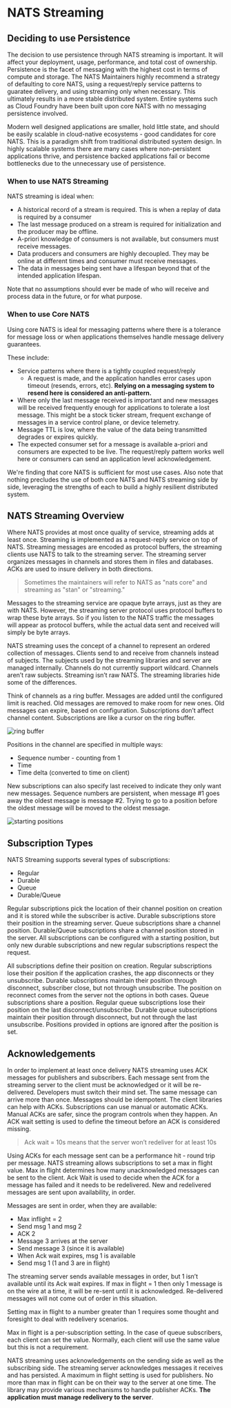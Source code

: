 # NATS Streaming

## Deciding to use Persistence

The decision to use persistence through NATS streaming is important. It will
affect your deployment, usage, performance, and total cost of ownership.
Persistence is the facet of messaging with the highest cost in terms
of compute and storage. The NATS Maintainers highly recommend a strategy
of defaulting to core NATS, using a request/reply service patterns to
guaratee delivery, and using streaming only when necessary.  This ultimately
results in a more stable distributed system.  Entire systems such as Cloud
Foundry have been built upon core NATS with no messaging persistence involved.

Modern well designed applications are smaller, hold little state, and should
be easily scalable in cloud-native ecosystems - good candidates for core NATS.
This is a paradigm shift from traditional distributed system design.  In
highly scalable systems there are many cases where non-persistent applications
thrive, and persistence backed applications fail or become bottlenecks due to
the unnecessary use of persistence.

### When to use NATS Streaming

NATS streaming is ideal when:

* A historical record of a stream is required.  This is when a replay of data
is required by a consumer
* The last message produced on a stream is required for initialization and
the producer may be offline.
* A-priori knowledge of consumers is not available, but consumers must receive
messages.
* Data producers and consumers are highly decoupled.  They may be online at
different times and consumer must receive messages.
* The data in messages being sent have a lifespan beyond that of the
intended application lifespan.

Note that no assumptions should ever be made of who will receive and process
data in the future, or for what purpose.

### When to use Core NATS

Using core NATS is ideal for messaging patterns where there is a
tolerance for message loss or when applications themselves handle
message delivery guarantees.

These include:

* Service patterns where there is a tightly coupled request/reply
  * A request is made, and the application handles error cases upon timeout
(resends, errors, etc).  __Relying on a messaging system to resend here is
considered an anti-pattern.__
* Where only the last message received is important and new messages will
be received frequently enough for applications to tolerate a lost message.
This might be a stock ticker stream, frequent exchange of messages in a
service control plane, or device telemetry.
* Message TTL is low, where the value of the data being transmitted degrades
or expires quickly.
* The expected consumer set for a message is available a-priori and consumers
are expected to be live.  The request/reply pattern works well here or
consumers can send an application level acknowledgement.

We're finding that core NATS is sufficient for most use cases.  Also note
that nothing precludes the use of both core NATS and NATS streaming side
by side, leveraging the strengths of each to build a highly resilient
distributed system.

## NATS Streaming Overview

Where NATS provides at most once quality of service, streaming adds at least once. Streaming is implemented as a request-reply service on top of NATS. Streaming messages are encoded as protocol buffers, the streaming clients use NATS to talk to the streaming server. The streaming server organizes messages in channels and stores them in files and databases. ACKs are used to insure delivery in both directions.

> Sometimes the maintainers will refer to NATS as "nats core" and streaming as "stan" or "streaming."

Messages to the streaming service are opaque byte arrays, just as they are with NATS. However, the streaming server protocol uses protocol buffers to wrap these byte arrays. So if you listen to the NATS traffic the messages will appear as protocol buffers, while the actual data sent and received will simply be byte arrays.

NATS streaming uses the concept of a channel to represent an ordered collection of messages. Clients send to and receive from channels instead of subjects. The subjects used by the streaming libraries and server are managed internally. Channels do not currently support wildcard. Channels aren’t raw subjects. Streaming isn’t raw NATS. The streaming libraries hide some of the differences.

Think of channels as a ring buffer. Messages are added until the configured limit is reached. Old messages are removed to make room for new ones. Old messages can expire, based on configuration. Subscriptions don’t affect channel content. Subscriptions are like a cursor on the ring buffer.

![ring buffer](../resources/ring_buffer.png)

Positions in the channel are specified in multiple ways:

* Sequence number - counting from 1
* Time
* Time delta (converted to time on client)

New subscriptions can also specify last received to indicate they only want new messages. Sequence numbers are persistent, when message #1 goes away the oldest message is message #2. Trying to go to a position before the oldest message will be moved to the oldest message.

![starting positions](../resources/start_positions.png)

## Subscription Types

NATS Streaming supports several types of subscriptions:

* Regular
* Durable
* Queue
* Durable/Queue

Regular subscriptions pick the location of their channel position on creation and it is stored while the subscriber is active. Durable subscriptions store their position in the streaming server. Queue subscriptions share a channel position. Durable/Queue subscriptions share a channel position stored in the server. All subscriptions can be configured with a starting position, but only new durable subscriptions and new regular subscriptions respect the request.

All subscriptions define their position on creation. Regular subscriptions lose their position if the application crashes, the app disconnects or they unsubscribe. Durable subscriptions maintain their position through disconnect, subscriber close, but not through unsubscribe. The position on reconnect comes from the server not the options in both cases. Queue subscriptions share a position. Regular queue subscriptions lose their position on the last disconnect/unsubscribe. Durable queue subscriptions maintain their position through disconnect, but not through the last unsubscribe. Positions provided in options are ignored after the position is set.

## Acknowledgements

In order to implement at least once delivery NATS streaming uses ACK messages for publishers and subscribers. Each message sent from the streaming server to the client must be acknowledged or it will be re-delivered. Developers must switch their mind set. The same message can arrive more than once. Messages should be idempotent. The client libraries can help with ACKs. Subscriptions can use manual or automatic ACKs. Manual ACKs are safer, since the program controls when they happen. An ACK wait setting is used to define the timeout before an ACK is considered missing.

> Ack wait = 10s means that the server won’t redeliver for at least 10s

Using ACKs for each message sent can be a performance hit - round trip per message. NATS streaming allows subscriptions to set a max in flight value. Max in flight determines how many unacknowledged messages can be sent to the client. Ack Wait is used to decide when the ACK for a message has failed and it needs to be redelivered. New and redelivered messages are sent upon availability, in order.

Messages are sent in order, when they are available:

* Max inflight = 2
* Send msg 1 and msg 2
* ACK 2
* Message 3 arrives at the server
* Send message 3 (since it is available)
* When Ack wait expires, msg 1 is available
* Send msg 1 (1 and 3 are in flight)

The streaming server sends available messages in order, but 1 isn’t available until its Ack wait expires. If max in flight = 1 then only 1 message is on the wire at a time, it will be re-sent until it is acknowledged. Re-delivered messages will not come out of order in this situation.

Setting max in flight to a number greater than 1 requires some thought and foresight to deal with redelivery scenarios.

Max in flight is a per-subscription setting. In the case of queue subscribers, each client can set the value. Normally, each client will use the same value but this is not a requirement.

NATS streaming uses acknowledgements on the sending side as well as the subscribing side. The streaming server acknowledges messages it receives and has persisted. A maximum in flight setting is used for publishers. No more than max in flight can be on their way to the server at one time. The library may provide various mechanisms to handle publisher ACKs. **The application must manage redelivery to the server**.

